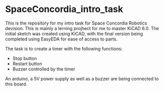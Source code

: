 # SpaceConcordia_intro_task

This is the repository for my intro task for Space Concordia Robotics devision.
This is mainly a lerning projhect for me to master KiCAD 6.0.
The initial sketch was created using KiCAD, with the final version being completed using EasyEDA for ease of access to parts.

The task is to create a timer with the following functions:
  - Stop button
  - Restart button
  - Buzzer controlled by the timer



An arduino, a 5V power supply as well as a buzzer are being connected to this board.
